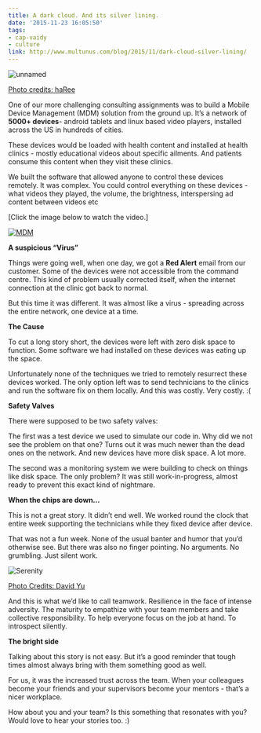```yaml
---
title: A dark cloud. And its silver lining.
date: '2015-11-23 16:05:50'
tags:
- cap-vaidy
- culture
link: http://www.multunus.com/blog/2015/11/dark-cloud-silver-lining/
---
```


![unnamed](http://www.multunus.com/wp-content/uploads/2015/11/unnamed.jpg)

[Photo credits: haRee](https://www.flickr.com/people/hb2/)

One of our more challenging consulting assignments was to build a Mobile Device Management (MDM) solution from the ground up. It’s a network of 
**5000+ devices**- android tablets and linux based video players, installed across the US in hundreds of cities.

These devices would be loaded with health content and installed at health clinics - mostly educational videos about specific ailments. And patients consume this content when they visit these clinics.

We built the software that allowed anyone to control these devices remotely. It was complex. You could control everything on these devices - what videos they played, the volume, the brightness, interspersing ad content between videos etc

[Click the image below to watch the video.]


[![MDM](https://s3.amazonaws.com/next.multunus.com/wp-content/uploads/2015/11/MDM.png)](https://www.youtube.com/watch?v=xfpxOCI8dlc)

**A suspicious “Virus”**


Things were going well, when one day, we got a **Red Alert** email from our customer. Some of the devices were not accessible from the command centre. This kind of problem usually corrected itself, when the internet connection at the clinic got back to normal.

But this time it was different. It was almost like a virus - spreading across the entire network, one device at a time.


**The Cause**


To cut a long story short, the devices were left with zero disk space to function. Some software we had installed on these devices was eating up the space.

Unfortunately none of the techniques we tried to remotely resurrect these devices worked. The only option left was to send technicians to the clinics and run the software fix on them locally. And this was costly. Very costly. :(


**Safety Valves**


There were supposed to be two safety valves:

The first was a test device we used to simulate our code in. Why did we not see the problem on that one? Turns out it was much newer than the dead ones on the network. And new devices have more disk space. A lot more.

The second was a monitoring system we were building to check on things like disk space. The only problem? It was still work-in-progress, almost ready to prevent this exact kind of nightmare.


**When the chips are down...**


This is not a great story. It didn’t end well. We worked round the clock that entire week supporting the technicians while they fixed device after device.

That was not a fun week. None of the usual banter and humor that you’d otherwise see. But there was also no finger pointing. No arguments. No grumbling. Just silent work.


![Serenity](https://s3.amazonaws.com/next.multunus.com/wp-content/uploads/2015/11/9711009229_52ec1ef0c0_b-1024x674.jpg)

[Photo Credits: David Yu](https://www.flickr.com/photos/davidyuweb/)

And this is what we’d like to call teamwork. Resilience in the face of intense adversity. The maturity to empathize with your team members and take collective responsibility. To help everyone focus on the job at hand. To introspect silently.


**The bright side**


Talking about this story is not easy. But it’s a good reminder that tough times almost always bring with them something good as well.

For us, it was the increased trust across the team. When your colleagues become your friends and your supervisors become your mentors - that’s a nicer workplace.

How about you and your team? Is this something that resonates with you? Would love to hear your stories too. :)
